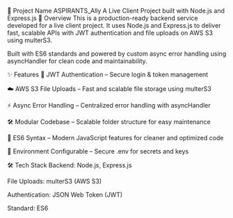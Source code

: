 🚀 Project Name
ASPIRANTS_Ally 
A Live Client Project built with Node.js and Express.js
📝 Overview
This is a production-ready backend service developed for a live client project.
It uses Node.js and Express.js to deliver fast, scalable APIs with JWT authentication and file uploads on AWS S3 using multerS3.

Built with ES6 standards and powered by custom async error handling using asyncHandler for clean code and maintainability.

✨ Features
🔐 JWT Authentication – Secure login & token management

☁️ AWS S3 File Uploads – Fast and scalable file storage using multerS3

⚡ Async Error Handling – Centralized error handling with asyncHandler

🛠 Modular Codebase – Scalable folder structure for easy maintenance

🚀 ES6 Syntax – Modern JavaScript features for cleaner and optimized code

🔧 Environment Configurable – Secure .env for secrets and keys


🛠 Tech Stack
Backend: Node.js, Express.js

File Uploads: multerS3 (AWS S3)

Authentication: JSON Web Token (JWT)

Standard: ES6


